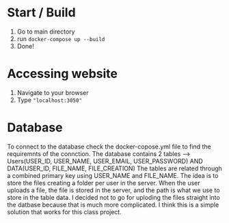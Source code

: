 # Start / Build
1. Go to main directory
2. run ```docker-compose up --build```
3. Done!

# Accessing website
1. Navigate to your browser
2. Type ```"localhost:3050"```

# Database
To connect to the database check the docker-copose.yml file to find the requiremnts of the connction.
The database contains 2 tables --> Users(USER_ID, USER_NAME, USER_EMAIL, USER_PASSWORD) AND DATA(USER_ID, FILE_NAME, FILE_CREATION)
The tables are related through a combined primary key using USER_NAME and FILE_NAME.
The idea is to store the files creating a folder per user in the server.
When the user uploads a file, the file is stored in the server, and the path is what we use to store in the table data.
I decided not to go for uploding the files straight into the datbase because that is much more complicated. I think this is a simple solution that works for this class project.